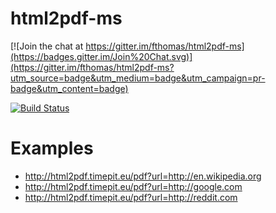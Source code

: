 # html2pdf-ms

[![Join the chat at https://gitter.im/fthomas/html2pdf-ms](https://badges.gitter.im/Join%20Chat.svg)](https://gitter.im/fthomas/html2pdf-ms?utm_source=badge&utm_medium=badge&utm_campaign=pr-badge&utm_content=badge)

[![Build Status](https://travis-ci.org/fthomas/html2pdf-ms.svg?branch=master)](https://travis-ci.org/fthomas/html2pdf-ms)

# Examples

* http://html2pdf.timepit.eu/pdf?url=http://en.wikipedia.org
* http://html2pdf.timepit.eu/pdf?url=http://google.com
* http://html2pdf.timepit.eu/pdf?url=http://reddit.com
